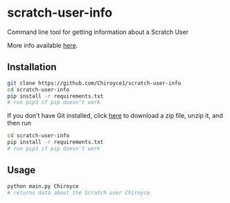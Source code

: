 # scratch-user-info

Command line tool for getting information about a Scratch User

More info available [here](https://scratch.mit.edu/discuss/topic/542409/?page=1#post-5600424).

## Installation

```bash
git clone https://github.com/Chiroyce1/scratch-user-info
cd scratch-user-info
pip install -r requirements.txt
# run pip3 if pip doesn't work
```

If you don't have Git installed, click [here](https://github.com/Chiroyce1/scratch-user-info/archive/refs/heads/main.zip) to download a zip file, unzip it, and then run

```bash
cd scratch-user-info
pip install -r requirements.txt
# run pip3 if pip doesn't work
```

## Usage

```bash
python main.py Chiroyce
# returns data about the Scratch user Chiroyce
```
